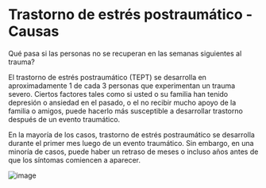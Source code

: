 [Title]: # (Trastorno de estrés postraumático - Causas)
[Difficulty]: # (Experto)
[Order]: # (11)

# Trastorno de estrés postraumático - Causas

Qué pasa si las personas no se recuperan en las semanas siguientes al trauma?

El trastorno de estrés postraumático (TEPT) se desarrolla en aproximadamente 1 de cada 3 personas que experimentan un trauma severo. Ciertos factores tales como si usted o su familia han tenido depresión o ansiedad en el pasado, o el no recibir mucho apoyo de la familia o amigos, puede hacerlo más susceptible a desarrollar trastorno después de un evento traumático.

En la mayoría de los casos, trastorno de estrés postraumático se desarrolla durante el primer mes luego de un evento traumático. Sin embargo, en una minoría de casos, puede haber un retraso de meses o incluso años antes de que los síntomas comiencen a aparecer.

![image](stress4.png)